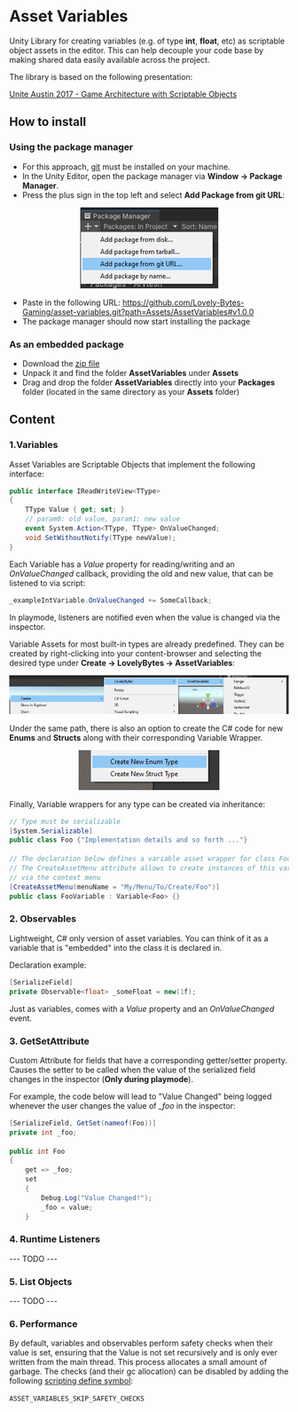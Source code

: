 # Asset Variables

Unity Library for creating variables (e.g. of type **int**, **float**, etc) as scriptable object assets in the editor.
This can help decouple your code base by making shared data easily available across the project.

The library is based on the following presentation:

[Unite Austin 2017 - Game Architecture with Scriptable Objects](https://www.youtube.com/watch?v=raQ3iHhE_Kk)


## How to install

### Using the package manager
+ For this approach, [git](https://git-scm.com/book/en/v2/Getting-Started-Installing-Git) 
must be installed on your machine.
+ In the Unity Editor, open the package manager via 
**Window &rarr; Package Manager**.
+ Press the plus sign in the top left and select 
**Add Package from git URL**:
<p align="center">
    <img src="Images/git-package-manager.png">
</p>

+ Paste in the following URL: 
https://github.com/Lovely-Bytes-Gaming/asset-variables.git?path=Assets/AssetVariables#v1.0.0
+ The package manager should now start installing the package


### As an embedded package
+ Download the [zip file](https://github.com/Lovely-Bytes-Gaming/asset-variables/archive/refs/tags/v1.0.0.zip)
+ Unpack it and find the folder **AssetVariables** under **Assets**
+ Drag and drop the folder **AssetVariables** directly into your **Packages** folder
  (located in the same directory as your **Assets** folder)

## Content

### 1.Variables

Asset Variables are Scriptable Objects that implement the following interface:
```csharp
public interface IReadWriteView<TType>
{
    TType Value { get; set; }
    // param0: old value, param1: new value
    event System.Action<TType, TType> OnValueChanged;
    void SetWithoutNotify(TType newValue);
}
```

Each Variable has a *Value* property for reading/writing and an *OnValueChanged* callback, 
providing the old and new value,
that can be listened to via script:
```csharp
_exampleIntVariable.OnValueChanged += SomeCallback;
```
In playmode, listeners are notified even when the value is changed 
via the inspector.

Variable Assets for most built-in types are already predefined.
They can be created by right-clicking into your
content-browser and selecting the desired type under **Create &rarr; LovelyBytes &rarr; AssetVariables**:
<p align="center">
    <img src="Images/create-asset.png">
</p>

Under the same path, there is also an option to create the C# code for new **Enums** and **Structs** along with their
corresponding Variable Wrapper.
<p align="center">
    <img src="Images/create-scripts.png">
</p>

Finally, Variable wrappers for any type can be created via inheritance:
```csharp
// Type must be serializable
[System.Serializable]
public class Foo {"Implementation details and so forth ..."}

// The declaration below defines a variable asset wrapper for class Foo.
// The CreateAssetMenu attribute allows to create instances of this variable
// via the context menu
[CreateAssetMenu(menuName = "My/Menu/To/Create/Foo")]
public class FooVariable : Variable<Foo> {}
```

### 2. Observables
Lightweight, C# only version of asset variables.
You can think of it as a variable that is "embedded" into the class
it is declared in.

Declaration example:
```csharp
[SerializeField]
private Observable<float> _someFloat = new(1f);
```
Just as variables, comes with a *Value* property and an *OnValueChanged* event.

### 3. GetSetAttribute
Custom Attribute for fields that have a corresponding 
getter/setter property. Causes the setter to be called when the value of the
serialized field changes in the inspector (**Only during playmode**).

For example, the code below will lead to "Value Changed" being logged whenever 
the user changes the value of *_foo* in the inspector:
```csharp
[SerializeField, GetSet(nameof(Foo))]
private int _foo;

public int Foo 
{
    get => _foo;
    set
    {
        Debug.Log("Value Changed!");
        _foo = value;
    }
```

### 4. Runtime Listeners
--- TODO ---

### 5. List Objects
--- TODO ---

### 6. Performance
By default, variables and observables perform safety checks when their
value is set, ensuring that the Value is not set recursively and is only ever written from the main thread.
This process allocates a small amount of garbage.
The checks (and their gc allocation) can be disabled by adding the following
[scripting define symbol](https://docs.unity3d.com/Manual/CustomScriptingSymbols.html):

```ASSET_VARIABLES_SKIP_SAFETY_CHECKS```




